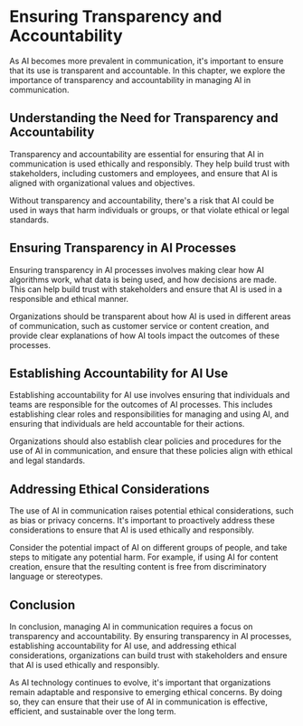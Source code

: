Ensuring Transparency and Accountability
=================================================================================

As AI becomes more prevalent in communication, it's important to ensure that its use is transparent and accountable. In this chapter, we explore the importance of transparency and accountability in managing AI in communication.

Understanding the Need for Transparency and Accountability
----------------------------------------------------------

Transparency and accountability are essential for ensuring that AI in communication is used ethically and responsibly. They help build trust with stakeholders, including customers and employees, and ensure that AI is aligned with organizational values and objectives.

Without transparency and accountability, there's a risk that AI could be used in ways that harm individuals or groups, or that violate ethical or legal standards.

Ensuring Transparency in AI Processes
-------------------------------------

Ensuring transparency in AI processes involves making clear how AI algorithms work, what data is being used, and how decisions are made. This can help build trust with stakeholders and ensure that AI is used in a responsible and ethical manner.

Organizations should be transparent about how AI is used in different areas of communication, such as customer service or content creation, and provide clear explanations of how AI tools impact the outcomes of these processes.

Establishing Accountability for AI Use
--------------------------------------

Establishing accountability for AI use involves ensuring that individuals and teams are responsible for the outcomes of AI processes. This includes establishing clear roles and responsibilities for managing and using AI, and ensuring that individuals are held accountable for their actions.

Organizations should also establish clear policies and procedures for the use of AI in communication, and ensure that these policies align with ethical and legal standards.

Addressing Ethical Considerations
---------------------------------

The use of AI in communication raises potential ethical considerations, such as bias or privacy concerns. It's important to proactively address these considerations to ensure that AI is used ethically and responsibly.

Consider the potential impact of AI on different groups of people, and take steps to mitigate any potential harm. For example, if using AI for content creation, ensure that the resulting content is free from discriminatory language or stereotypes.

Conclusion
----------

In conclusion, managing AI in communication requires a focus on transparency and accountability. By ensuring transparency in AI processes, establishing accountability for AI use, and addressing ethical considerations, organizations can build trust with stakeholders and ensure that AI is used ethically and responsibly.

As AI technology continues to evolve, it's important that organizations remain adaptable and responsive to emerging ethical concerns. By doing so, they can ensure that their use of AI in communication is effective, efficient, and sustainable over the long term.
